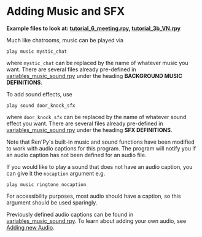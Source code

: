 # Adding Music and SFX

**Example files to look at: [tutorial_6_meeting.rpy](https://github.com/shawna-p/mysterious-messenger/blob/master/game/tutorial_day_scripts/tutorial_6_meeting.rpy "tutorial_6_meeting"), [tutorial_3b_VN.rpy](https://github.com/shawna-p/mysterious-messenger/blob/master/game/tutorial_day_scripts/tutorial_3b_VN.rpy "tutorial_3b_VN")**

Much like chatrooms, music can be played via

```renpy
play music mystic_chat
```

where `mystic_chat` can be replaced by the name of whatever music you want. There are several files already pre-defined in [variables_music_sound.rpy](https://github.com/shawna-p/mysterious-messenger/blob/master/game/variables_music_sound.rpy) under the heading **BACKGROUND MUSIC DEFINITIONS**.

To add sound effects, use

```renpy
play sound door_knock_sfx
```

where `door_knock_sfx` can be replaced by the name of whatever sound effect you want. There are several files already pre-defined in [variables_music_sound.rpy](https://github.com/shawna-p/mysterious-messenger/blob/master/game/variables_music_sound.rpy) under the heading **SFX DEFINITIONS**.

Note that Ren'Py's built-in music and sound functions have been modified to work with audio captions for this program. The program will notify you if an audio caption has not been defined for an audio file.

If you would like to play a sound that does not have an audio caption, you can give it the `nocaption` argument e.g.

```renpy
play music ringtone nocaption
```

For accessibility purposes, most audio should have a caption, so this argument should be used sparingly.

Previously defined audio captions can be found in [variables_music_sound.rpy](https://github.com/shawna-p/mysterious-messenger/blob/master/game/variables_music_sound.rpy). To learn about adding your own audio, see [Adding new Audio](Adding-new-Audio.md).
